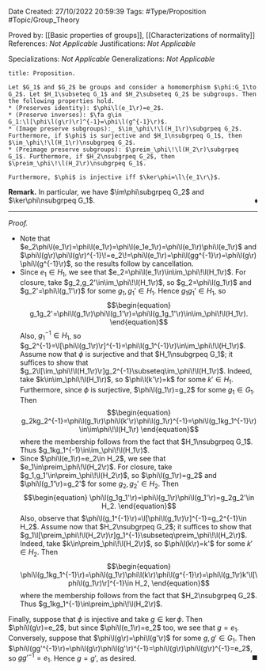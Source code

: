 <div class="topSpace"></div>

Date Created: 27/10/2022 20:59:39
Tags: #Type/Proposition #Topic/Group_Theory

Proved by: [[Basic properties of groups]], [[Characterizations of normality]]
References: _Not Applicable_
Justifications: _Not Applicable_

Specializations: _Not Applicable_
Generalizations: _Not Applicable_

``` ad-Proposition
title: Proposition.

Let $G_1$ and $G_2$ be groups and consider a homomorphism $\phi:G_1\to G_2$. Let $H_1\subseteq G_1$ and $H_2\subseteq G_2$ be subgroups. Then the following properties hold.
* (Preserves identity): $\phi\l(e_1\r)=e_2$.
* (Preserve inverses): $\fa g\in G_1:\l[\phi\l(g\r)\r]^{-1}=\phi\l(g^{-1}\r)$.
* (Image preserve subgroups):_ $\im_\phi\!\l(H_1\r)\subgrpeq G_2$. Furthermore, if $\phi$ is surjective and $H_1\nsubgrpeq G_1$, then $\im_\phi\!\l(H_1\r)\nsubgrpeq G_2$.
* (Preimage preserve subgroups): $\preim_\phi\!\l(H_2\r)\subgrpeq G_1$. Furthermore, if $H_2\nsubgrpeq G_2$, then $\preim_\phi\!\l(H_2\r)\nsubgrpeq G_1$.

Furthermore, $\phi$ is injective iff $\ker\phi=\l\{e_1\r\}$.

```

<b>Remark.</b> In particular, we have $\im\phi\subgrpeq G_2$ and $\ker\phi\nsubgrpeq G_1$.<span style="float:right;">$\blacklozenge$</span>

---

<i>Proof.</i> 
* Note that $e_2\phi\l(e_1\r)=\phi\l(e_1\r)=\phi\l(e_1e_1\r)=\phi\l(e_1\r)\phi\l(e_1\r)$ and $\phi\l(g\r)\phi\l(g\r)^{-1}\!=e_2\!=\phi\l(e_1\r)=\phi\l(gg^{-1}\r)=\phi\l(g\r)\phi\l(g^{-1}\r)$, so the results follow by cancellation.
* Since $e_1\in H_1$, we see that $e_2=\phi\l(e_1\r)\in\im_\phi\!\l(H_1\r)$. For closure, take $g_2,g_2'\in\im_\phi\!\l(H_1\r)$, so $g_2=\phi\l(g_1\r)$ and $g_2'=\phi\l(g_1'\r)$ for some $g_1,g_1'\in H_1$. Hence $g_1g_1'\in H_1$, so
    $$\begin{equation}
        g_1g_2'=\phi\l(g_1\r)\phi\l(g_1'\r)=\phi\l(g_1g_1'\r)\in\im_\phi\!\l(H_1\r).
    \end{equation}$$
Also, $g_1^{-1}\in H_1$, so $g_2^{-1}=\l[\phi\l(g_1\r)\r]^{-1}=\phi\l(g_1^{-1}\r)\in\im_\phi\!\l(H_1\r)$. Assume now that $\phi$ is surjective and that $H_1\nsubgrpeq G_1$; it suffices to show that $g_2\l[\im_\phi\!\l(H_1\r)\r]g_2^{-1}\subseteq\im_\phi\!\l(H_1\r)$. Indeed, take $k\in\im_\phi\!\l(H_1\r)$, so $\phi\l(k'\r)=k$ for some $k'\in H_1$. Furthermore, since $\phi$ is surjective, $\phi\l(g_1\r)=g_2$ for some $g_1\in G_1$. Then
$$\begin{equation}
    g_2kg_2^{-1}=\phi\l(g_1\r)\phi\l(k'\r)\phi\l(g_1\r)^{-1}=\phi\l(g_1kg_1^{-1}\r)\in\im\phi\!\l(H_1\r)
\end{equation}$$
where the membership follows from the fact that $H_1\nsubgrpeq G_1$. Thus $g_1kg_1^{-1}\in\im_\phi\!\l(H_1\r)$.
* Since $\phi\l(e_1\r)=e_2\in H_2$, we see that $e_1\in\preim_\phi\!\l(H_2\r)$. For closure, take $g_1,g_1'\in\preim_\phi\!\l(H_2\r)$, so $\phi\l(g_1\r)=g_2$ and $\phi\l(g_1'\r)=g_2'$ for some $g_2,g_2'\in H_2$. Then
    $$\begin{equation}
        \phi\l(g_1g_1'\r)=\phi\l(g_1\r)\phi\l(g_1'\r)=g_2g_2'\in H_2.
    \end{equation}$$
Also, observe that $\phi\l(g_1^{-1}\r)=\l[\phi\l(g_1\r)\r]^{-1}=g_2^{-1}\in H_2$. Assume now that $H_2\nsubgrpeq G_2$; it suffices to show that $g_1\l[\preim_\phi\!\l(H_2\r)\r]g_1^{-1}\subseteq\preim_\phi\!\l(H_2\r)$. Indeed, take $k\in\preim_\phi\!\l(H_2\r)$, so $\phi\l(k\r)=k'$ for some $k'\in H_2$. Then
$$\begin{equation}
    \phi\l(g_1kg_1^{-1}\r)=\phi\l(g_1\r)\phi\l(k\r)\phi\l(g^{-1}\r)=\phi\l(g_1\r)k'\l[\phi\l(g_1\r)\r]^{-1}\in H_2,
\end{equation}$$
where the membership follows from the fact that $H_2\nsubgrpeq G_2$. Thus $g_1kg_1^{-1}\in\preim_\phi\!\l(H_2\r)$.

Finally, suppose that $\phi$ is injective and take $g\in\ker\phi$. Then $\phi\l(g\r)=e_2$, but since $\phi\l(e_1\r)=e_2$ too, we see that $g=e_1$. Conversely, suppose that $\phi\l(g\r)=\phi\l(g'\r)$ for some $g,g'\in G_1$. Then $\phi\l(gg'^{-1}\r)=\phi\l(g\r)\phi\l(g'\r)^{-1}=\phi\l(g\r)\phi\l(g\r)^{-1}=e_2$, so $gg'^{-1}=e_1$. Hence $g=g'$, as desired.<span style="float:right;">$\blacksquare$</span>
